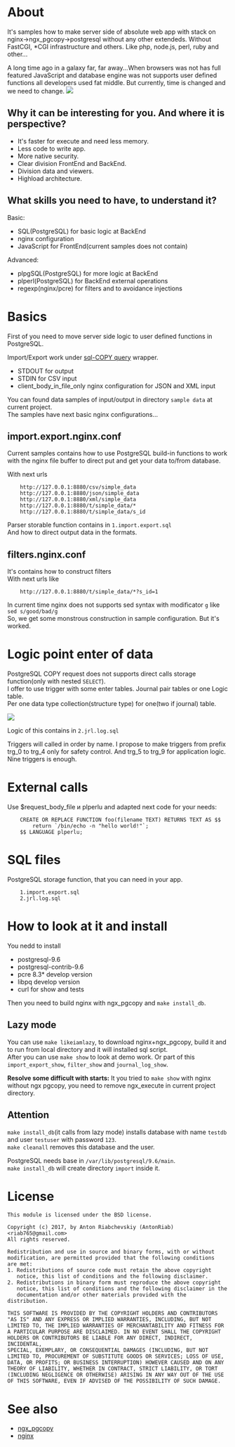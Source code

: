 About
===============
It's samples how to make server side of absolute web app with stack on nginx->ngx_pgcopy->postgresql without any other extendeds. Without FastCGI, *CGI infrastructure and others. Like php, node.js, perl, ruby and other...  

A long time ago in a galaxy far, far away...When browsers was not has full featured JavaScript and database engine was not supports user defined functions all developers used fat middle. But currently, time is changed and we need to change.
![](Evolution_of_middles.gif)

Why it can be interesting for you. And where it is perspective?
---------------
- It's faster for execute and need less memory.
- Less code to write app.
- More native security.
- Clear division FrontEnd and BackEnd.
- Division data and viewers.
- Highload architecture.

What skills you need to have, to understand it?
---------------
Basic:
- SQL(PostgreSQL) for basic logic at BackEnd
- nginx configuration
- JavaScript for FrontEnd(current samples does not contain)

Advanced:
- plpgSQL(PostgreSQL) for more logic at BackEnd
- plperl(PostgreSQL) for BackEnd external operations
- regexp(nginx/pcre) for filters and to avoidance injections

Basics
===============
First of you need to move server side logic to user defined functions in PostgreSQL.

Import/Export work under [sql-COPY query](http://www.postgresql.org/docs/9.5/static/sql-copy.html) wrapper.
- STDOUT for output
- STDIN for CSV input
- client_body_in_file_only nginx configuration for JSON and XML input

You can found data samples of input/output in directory `sample data` at current project.  
The samples have next basic nginx configurations...  

import.export.nginx.conf
---------------
Current samples contains how to use PostgreSQL build-in functions to work with the nginx file buffer to direct put and get your data to/from database.  

With next urls

        http://127.0.0.1:8880/csv/simple_data
        http://127.0.0.1:8880/json/simple_data
        http://127.0.0.1:8880/xml/simple_data
        http://127.0.0.1:8880/t/simple_data/*
        http://127.0.0.1:8880/t/simple_data/s_id

Parser storable function contains in `1.import.export.sql`  
And how to direct output data in the formats.

filters.nginx.conf
---------------
It's contains how to construct filters  
With next urls like

        http://127.0.0.1:8880/t/simple_data/*?s_id=1

In current time nginx does not supports sed syntax with modificator `g` like `sed s/good/bad/g`  
So, we gеt some monstrous construction in sample configuration. But it's worked.

Logic point enter of data
===============
PostgreSQL COPY request does not supports direct calls storage function(only with nested `SELECT`).  
I offer to use trigger with some enter tables. Journal pair tables or one Logic table.  
Per one data type collection(structure type) for one(two if journal) table.

![](journal_log_difference.gif)

Logic of this contains in `2.jrl.log.sql`  

Triggers will called in order by name. I propose to make triggers from prefix trg_0 to trg_4 only for safety control. And trg_5 to trg_9 for application logic. Nine triggers is enough.

External calls
===============
Use $request_body_file и plperlu and adapted next code for your needs:

        CREATE OR REPLACE FUNCTION foo(filename TEXT) RETURNS TEXT AS $$
            return `/bin/echo -n "hello world!"`;
        $$ LANGUAGE plperlu;

SQL files
===============
PostgreSQL storage function, that you can need in your app.

        1.import.export.sql
        2.jrl.log.sql

How to look at it and install
===============
You nedd to install 
- postgresql-9.6
- postgresql-contrib-9.6
- pcre 8.3* develop version
- libpq develop version
- curl for show and tests

Then you need to build nginx with ngx_pgcopy and `make install_db`.

Lazy mode
---------------
You can use `make likeiamlazy`, to download nginx+ngx_pgcopy, build it and to run from local directory and it will installed sql script.  
After you can use `make show` to look at demo work. Or part of this `import_export_show`, `filter_show` and `journal_log_show`.

**Resolve some difficult with starts:** It you tried to `make show` with nginx without ngx pgcopy, you need to remove ngx_execute in current project directory.

Attention
---------------
`make install_db`(it calls from lazy mode) installs database with name `testdb` and user `testuser` with password `123`.  
`make cleanall` removes this database and the user.

PostgreSQL needs base in `/var/lib/postgresql/9.6/main`.  
`make install_db` will create directory `import` inside it.

License
======
    This module is licensed under the BSD license.

    Copyright (c) 2017, by Anton Riabchevskiy (AntonRiab) <riab765@gmail.com>
    All rights reserved.

    Redistribution and use in source and binary forms, with or without
    modification, are permitted provided that the following conditions
    are met:
    1. Redistributions of source code must retain the above copyright
       notice, this list of conditions and the following disclaimer.
    2. Redistributions in binary form must reproduce the above copyright
       notice, this list of conditions and the following disclaimer in the
       documentation and/or other materials provided with the distribution.

    THIS SOFTWARE IS PROVIDED BY THE COPYRIGHT HOLDERS AND CONTRIBUTORS
    "AS IS" AND ANY EXPRESS OR IMPLIED WARRANTIES, INCLUDING, BUT NOT
    LIMITED TO, THE IMPLIED WARRANTIES OF MERCHANTABILITY AND FITNESS FOR
    A PARTICULAR PURPOSE ARE DISCLAIMED. IN NO EVENT SHALL THE COPYRIGHT
    HOLDERS OR CONTRIBUTORS BE LIABLE FOR ANY DIRECT, INDIRECT, INCIDENTAL,
    SPECIAL, EXEMPLARY, OR CONSEQUENTIAL DAMAGES (INCLUDING, BUT NOT
    LIMITED TO, PROCUREMENT OF SUBSTITUTE GOODS OR SERVICES; LOSS OF USE,
    DATA, OR PROFITS; OR BUSINESS INTERRUPTION) HOWEVER CAUSED AND ON ANY
    THEORY OF LIABILITY, WHETHER IN CONTRACT, STRICT LIABILITY, OR TORT
    (INCLUDING NEGLIGENCE OR OTHERWISE) ARISING IN ANY WAY OUT OF THE USE
    OF THIS SOFTWARE, EVEN IF ADVISED OF THE POSSIBILITY OF SUCH DAMAGE.

See also
===============
- [ngx_pgcopy](https://github.com/AntonRiab/ngx_pgcopy)
- [nginx](https://github.com/nginx/nginx)


